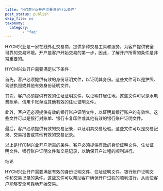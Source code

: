 ```yaml
---
title: "HYCM兴业开户需要满足什么条件"
post_status: publish
skip_file: no
taxonomy:
  category:
        - "faq"
---
```


HYCM兴业是一家在线外汇交易商，提供多种交易工具和服务，为客户提供安全可靠的交易环境。开户是客户开始交易的第一步，因此，了解开户所需的条件是非常重要的。

HYCM兴业开户需要满足以下条件：

首先，客户必须提供有效的身份证明文件，以证明其身份。这些文件可以是护照、驾驶执照或其他有效身份证明文件。

其次，客户必须提供有效的住址证明文件，以证明其居住地。这些文件可以是水电费账单、信用卡账单或其他有效的住址证明文件。

此外，客户还必须提供有效的银行账户证明文件，以证明其银行账户的有效性。这些文件可以是银行对账单、银行卡复印件或其他有效的银行账户证明文件。

最后，客户必须提供有效的交易记录，以证明其交易经验。这些文件可以是交易记录、交易报告或其他有效的交易记录。

以上是HYCM兴业开户所需的条件。客户必须提供有效的身份证明文件、住址证明文件、银行账户证明文件和交易记录，以确保开户过程的顺利进行。

结论

HYCM兴业开户需要满足有效的身份证明文件、住址证明文件、银行账户证明文件和交易记录的条件。这些文件可以帮助客户确保开户过程的顺利进行，从而使客户能够安全可靠地开始交易。
